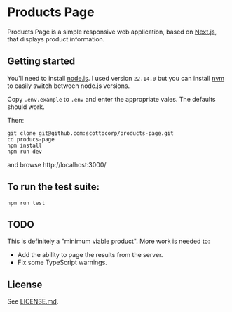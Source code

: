 # Products Page #

Products Page is a simple responsive web application, based on [Next.js](https://nextjs.org/), that displays product information.

## Getting started ##

You'll need to install [node.js](https://nodejs.org/en/). I used version `22.14.0` but you can install [nvm](https://github.com/nvm-sh/nvm) to easily switch between node.js versions.

Copy `.env.example` to `.env` and enter the appropriate vales. The defaults should work.

Then:

```
git clone git@github.com:scottocorp/products-page.git
cd producs-page
npm install
npm run dev
```
and browse http://localhost:3000/

## To run the test suite: ##
```
npm run test
```

## TODO ##

This is definitely a "minimum viable product". More work is needed to:
- Add the ability to page the results from the server.
- Fix some TypeScript warnings.

## License

See [LICENSE.md](./LICENSE.md).
